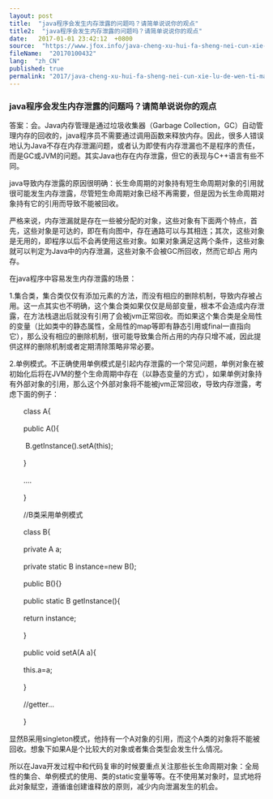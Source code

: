 ```yaml
---
layout: post
title:  "java程序会发生内存泄露的问题吗？请简单说说你的观点"
title2:  "java程序会发生内存泄露的问题吗？请简单说说你的观点"
date:   2017-01-01 23:42:12  +0800
source:  "https://www.jfox.info/java-cheng-xu-hui-fa-sheng-nei-cun-xie-lu-de-wen-ti-ma-qing-jian-dan-shuo-shuo-ni-de-guan-dian.html"
fileName:  "20170100432"
lang:  "zh_CN"
published: true
permalink: "2017/java-cheng-xu-hui-fa-sheng-nei-cun-xie-lu-de-wen-ti-ma-qing-jian-dan-shuo-shuo-ni-de-guan-dian.html"
---
```




### java程序会发生内存泄露的问题吗？请简单说说你的观点

答案：会。Java内存管理是通过垃圾收集器（Garbage Collection，GC）自动管理内存的回收的，java程序员不需要通过调用函数来释放内存。因此，很多人错误地认为Java不存在内存泄漏问题，或者认为即使有内存泄漏也不是程序的责任，而是GC或JVM的问题。其实Java也存在内存泄露，但它的表现与C++语言有些不同。

java导致内存泄露的原因很明确：长生命周期的对象持有短生命周期对象的引用就很可能发生内存泄露，尽管短生命周期对象已经不再需要，但是因为长生命周期对象持有它的引用而导致不能被回收。

严格来说，内存泄漏就是存在一些被分配的对象，这些对象有下面两个特点，首先，这些对象是可达的，即在有向图中，存在通路可以与其相连；其次，这些对象是无用的，即程序以后不会再使用这些对象。如果对象满足这两个条件，这些对象就可以判定为Java中的内存泄漏，这些对象不会被GC所回收，然而它却占 用内存。

在java程序中容易发生内存泄露的场景：

  1.集合类，集合类仅仅有添加元素的方法，而没有相应的删除机制，导致内存被占用。这一点其实也不明确，这个集合类如果仅仅是局部变量，根本不会造成内存泄露，在方法栈退出后就没有引用了会被jvm正常回收。而如果这个集合类是全局性的变量（比如类中的静态属性，全局性的map等即有静态引用或final一直指向它），那么没有相应的删除机制，很可能导致集合所占用的内存只增不减，因此提供这样的删除机制或者定期清除策略非常必要。

   2.单例模式。不正确使用单例模式是引起内存泄露的一个常见问题，单例对象在被初始化后将在JVM的整个生命周期中存在（以静态变量的方式），如果单例对象持有外部对象的引用，那么这个外部对象将不能被jvm正常回收，导致内存泄露，考虑下面的例子：

　　class A{

　　public A(){

　　  B.getInstance().setA(this);

　　}

　　….

　　}

　　//B类采用单例模式

　　class B{

　　private A a;

　　private static B instance=new B();

　　public B(){}

　　public static B getInstance(){

　　return instance;

　　}

　　public void setA(A a){

　　this.a=a;

　　}

　　//getter…

　　}

显然B采用singleton模式，他持有一个A对象的引用，而这个A类的对象将不能被回收。想象下如果A是个比较大的对象或者集合类型会发生什么情况。

  所以在Java开发过程中和代码复审的时候要重点关注那些长生命周期对象：全局性的集合、单例模式的使用、类的static变量等等。在不使用某对象时，显式地将此对象赋空，遵循谁创建谁释放的原则，减少内向泄漏发生的机会。
